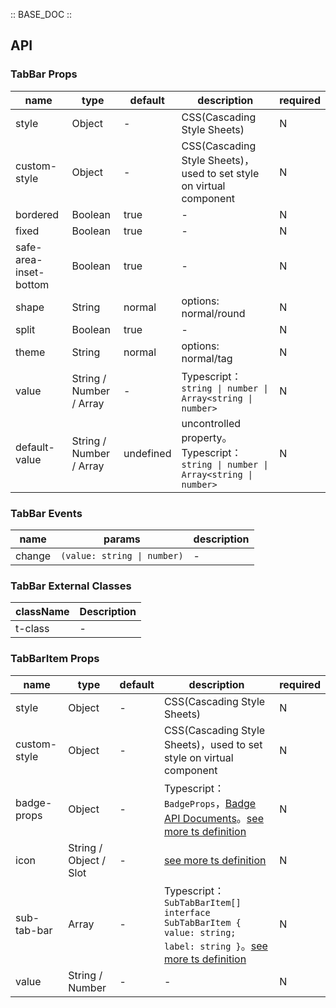 :: BASE_DOC ::

## API

### TabBar Props

name | type | default | description | required
-- | -- | -- | -- | --
style | Object | - | CSS(Cascading Style Sheets) | N
custom-style | Object | - | CSS(Cascading Style Sheets)，used to set style on virtual component | N
bordered | Boolean | true | \- | N
fixed | Boolean | true | \- | N
safe-area-inset-bottom | Boolean | true | \- | N
shape | String | normal | options: normal/round | N
split | Boolean | true | \- | N
theme | String | normal | options: normal/tag | N
value | String / Number / Array | - | Typescript：`string \| number \| Array<string \| number>` | N
default-value | String / Number / Array | undefined | uncontrolled property。Typescript：`string \| number \| Array<string \| number>` | N

### TabBar Events

name | params | description
-- | -- | --
change | `(value: string \| number)` | \-

### TabBar External Classes

className | Description
-- | --
t-class | \-


### TabBarItem Props

name | type | default | description | required
-- | -- | -- | -- | --
style | Object | - | CSS(Cascading Style Sheets) | N
custom-style | Object | - | CSS(Cascading Style Sheets)，used to set style on virtual component | N
badge-props | Object | - | Typescript：`BadgeProps`，[Badge API Documents](./badge?tab=api)。[see more ts definition](https://github.com/Tencent/tdesign-miniprogram/blob/develop/packages/components/tab-bar-item/type.ts) | N
icon | String / Object / Slot | - | [see more ts definition](https://github.com/Tencent/tdesign-miniprogram/blob/develop/packages/components/common/common.ts) | N
sub-tab-bar | Array | - | Typescript：`SubTabBarItem[] ` `interface SubTabBarItem { value: string; label: string }`。[see more ts definition](https://github.com/Tencent/tdesign-miniprogram/blob/develop/packages/components/tab-bar-item/type.ts) | N
value | String / Number | - | \- | N
